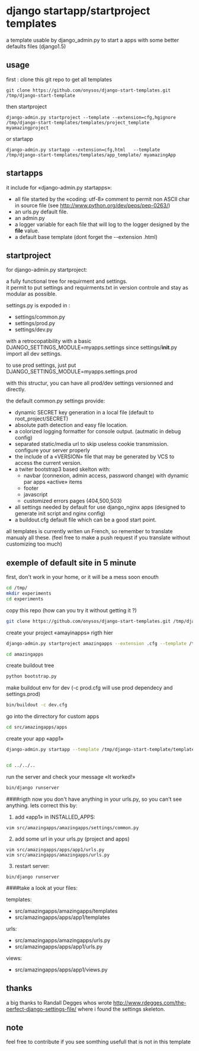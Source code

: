 django startapp/startproject templates 
============================

a template usable by django_admin.py to start a apps with some better defaults files (django1.5)

usage
-----

first : clone this git repo to get all templates

    git clone https://github.com/onysos/django-start-templates.git /tmp/django-start-template

then startproject

    django-admin.py startproject --template --extension=cfg,hgignore /tmp/django-start-templates/templates/project_template myamazingproject
    
or startapp

    django-admin.py startapp --extension=cfg,html   --template /tmp/django-start-templates/templates/app_template/ myamazingApp


startapps
---------
it include for «django-admin.py startapps»:

- all file started by the «coding: utf-8» comment to permit non ASCII char in source file (see http://www.python.org/dev/peps/pep-0263/) 
- an urls.py default file.
- an admin.py 
- a logger variable for each file that will log to the logger designed by the __file__ value.
- a default base template (dont forget the --extension .html)


startproject
------------
for django-admin.py startproject:


a fully functional tree for requirment and settings.  
it permit to put settings and requirments.txt in version controle and stay as modular as possible.

settings.py is expoded in : 
- settings/common.py
- settings/prod.py
- settings/dev.py

with a retrocopatibility with a basic DJANGO_SETTINGS_MODULE=myapps.settings since settings/__init__.py import all dev settings.

to use prod settings, just put  DJANGO_SETTINGS_MODULE=myapps.settings.prod

with this structur, you can have all prod/dev settings versionned and directly.

the default common.py settings provide:

- dynamic SECRET key generation in a local file (default to root_project/SECRET)
- absolute path detection and easy file location.
- a colorized logging formatter for console output. (autmatic in debug config)
- separated static/media url to skip useless cookie transmission. configure your server properly
- the include of a «VERSION» file that may be generated by VCS to access the current version.
- a twiter bootstrap3 based skelton with: 
  - navbar  (connexion, admin access, password change) with dynamic par apps «active» items 
  - footer
  - javascript
  - customized errors pages (404,500,503)
- all settings needed by default for use django_nginx apps (designed to generate init script and nginx config)
- a buildout.cfg default file which can be a good start point.

  
all templates is currently writen un French, so remember to translate manualy all these. 
(feel free to make a push request if you translate without customizing too much)


exemple of default site in 5 minute
-----------------------------------

first, don't work in your home, or it will be a mess soon enouth
```bash
cd /tmp/
mkdir experiments
cd experiments
```

copy this repo (how can you try it without getting it ?)

```bash
git clone https://github.com/onysos/django-start-templates.git /tmp/django-start-template
```

create your project «amayinapps» rigth hier

```bash
django-admin.py startproject amazingapps --extension .cfg --template /tmp/django-start-template/templates/project_template

cd amazingapps
```

create buildout tree

```bash
python bootstrap.py
```

make buildout env for dev (-c prod.cfg will use prod dependecy and settings.prod)

```bash
bin/buildout -c dev.cfg
```

go into the dirrectory for custom apps

```bash
cd src/amazingapps/apps
```

create your app «app1»

```bash
django-admin.py startapp --template /tmp/django-start-template/templates/app_template app1 --extension .html


cd ../../.. 
```

run the server and check your message «It worked!»
```bash
bin/django runserver
```
  
  
  
####rigth now
you don't have anything in your urls.py, so you can't see anything.
lets correct this by:

1. add «app1» in INSTALLED_APPS:

```vim src/amazingapps/amazingapps/settings/common.py```

2. add some url in your urls.py (project and apps)

```
vim src/amazingapps/apps/app1/urls.py
vim src/amazingapps/amazingapps/urls.py
```


3. restart server:

```bin/django runserver```


####take a look at your files:


templates: 

- src/amazingapps/amazingapps/templates
- src/amazingapps/apps/app1/templates

urls:

- src/amazingapps/amazingapps/urls.py
- src/amazingapps/apps/app1/urls.py

views:

- src/amazingapps/apps/app1/views.py
  

thanks
------

a big thanks to Randall Degges whos wrote http://www.rdegges.com/the-perfect-django-settings-file/
where i found the settings skeleton.

note
----

feel free to contribute if you see somthing usefull that is not in this template

  
